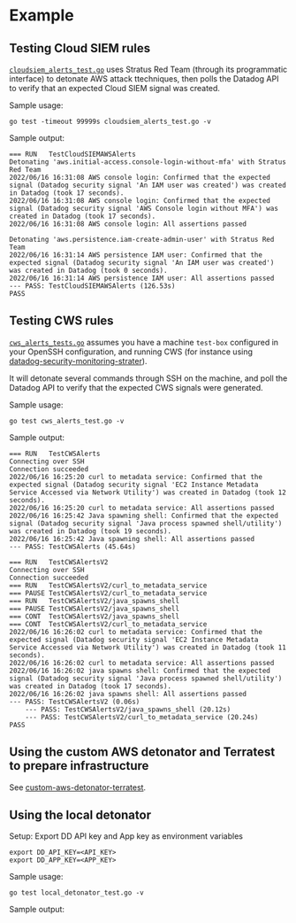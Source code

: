 # Example

## Testing Cloud SIEM rules

[`cloudsiem_alerts_test.go`](./cloudsiem_alerts_test.go) uses Stratus Red Team (through its programmatic interface) to detonate AWS attack ttechniques, then polls the Datadog API to verify that an expected Cloud SIEM signal was created.

Sample usage:

```
go test -timeout 99999s cloudsiem_alerts_test.go -v
```

Sample output:

```
=== RUN   TestCloudSIEMAWSAlerts
Detonating 'aws.initial-access.console-login-without-mfa' with Stratus Red Team
2022/06/16 16:31:08 AWS console login: Confirmed that the expected signal (Datadog security signal 'An IAM user was created') was created in Datadog (took 17 seconds).
2022/06/16 16:31:08 AWS console login: Confirmed that the expected signal (Datadog security signal 'AWS Console login without MFA') was created in Datadog (took 17 seconds).
2022/06/16 16:31:08 AWS console login: All assertions passed

Detonating 'aws.persistence.iam-create-admin-user' with Stratus Red Team
2022/06/16 16:31:14 AWS persistence IAM user: Confirmed that the expected signal (Datadog security signal 'An IAM user was created') was created in Datadog (took 0 seconds).
2022/06/16 16:31:14 AWS persistence IAM user: All assertions passed
--- PASS: TestCloudSIEMAWSAlerts (126.53s)
PASS
```

## Testing CWS rules

[`cws_alerts_tests.go`](./cws_alerts_test.go) assumes you have a machine `test-box` configured in your OpenSSH configuration, and running CWS (for instance using [datadog-security-monitoring-strater](https://github.com/DataDog/datadog-security-monitoring-starter/tree/main/1.virtual-machine)).

It will detonate several commands through SSH on the machine, and poll the Datadog API to verify that the expected CWS signals were generated.

Sample usage:

```
go test cws_alerts_test.go -v
```

Sample output:

```
=== RUN   TestCWSAlerts
Connecting over SSH
Connection succeeded
2022/06/16 16:25:20 curl to metadata service: Confirmed that the expected signal (Datadog security signal 'EC2 Instance Metadata Service Accessed via Network Utility') was created in Datadog (took 12 seconds).
2022/06/16 16:25:20 curl to metadata service: All assertions passed
2022/06/16 16:25:42 Java spawning shell: Confirmed that the expected signal (Datadog security signal 'Java process spawned shell/utility') was created in Datadog (took 19 seconds).
2022/06/16 16:25:42 Java spawning shell: All assertions passed
--- PASS: TestCWSAlerts (45.64s)
```

``` 
=== RUN   TestCWSAlertsV2
Connecting over SSH
Connection succeeded
=== RUN   TestCWSAlertsV2/curl_to_metadata_service
=== PAUSE TestCWSAlertsV2/curl_to_metadata_service
=== RUN   TestCWSAlertsV2/java_spawns_shell
=== PAUSE TestCWSAlertsV2/java_spawns_shell
=== CONT  TestCWSAlertsV2/java_spawns_shell
=== CONT  TestCWSAlertsV2/curl_to_metadata_service
2022/06/16 16:26:02 curl to metadata service: Confirmed that the expected signal (Datadog security signal 'EC2 Instance Metadata Service Accessed via Network Utility') was created in Datadog (took 11 seconds).
2022/06/16 16:26:02 curl to metadata service: All assertions passed
2022/06/16 16:26:02 java spawns shell: Confirmed that the expected signal (Datadog security signal 'Java process spawned shell/utility') was created in Datadog (took 17 seconds).
2022/06/16 16:26:02 java spawns shell: All assertions passed
--- PASS: TestCWSAlertsV2 (0.06s)
    --- PASS: TestCWSAlertsV2/java_spawns_shell (20.12s)
    --- PASS: TestCWSAlertsV2/curl_to_metadata_service (20.24s)
PASS
```

## Using the custom AWS detonator and Terratest to prepare infrastructure

See [custom-aws-detonator-terratest](./custom-aws-detonator-terratest).

## Using the local detonator

Setup: Export DD API key and App key as environment variables
```
export DD_API_KEY=<API_KEY>
export DD_APP_KEY=<APP_KEY>
```

Sample usage:
```
go test local_detonator_test.go -v
```

Sample output:

